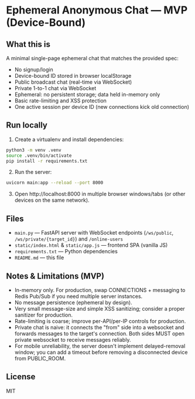 # Ephemeral Anonymous Chat — MVP (Device-Bound)

## What this is
A minimal single-page ephemeral chat that matches the provided spec:
- No signup/login
- Device-bound ID stored in browser localStorage
- Public broadcast chat (real-time via WebSocket)
- Private 1-to-1 chat via WebSocket
- Ephemeral: no persistent storage; data held in-memory only
- Basic rate-limiting and XSS protection
- One active session per device ID (new connections kick old connection)

## Run locally
1. Create a virtualenv and install dependencies:
```bash
python3 -m venv .venv
source .venv/bin/activate
pip install -r requirements.txt
```

2. Run the server:
```bash
uvicorn main:app --reload --port 8000
```

3. Open http://localhost:8000 in multiple browser windows/tabs (or other devices on the same network).

## Files
- `main.py` — FastAPI server with WebSocket endpoints (`/ws/public`, `/ws/private/{target_id}`) and `/online-users`
- `static/index.html` & `static/app.js` — frontend SPA (vanilla JS)
- `requirements.txt` — Python dependencies
- `README.md` — this file

## Notes & Limitations (MVP)
- In-memory only. For production, swap CONNECTIONS + messaging to Redis Pub/Sub if you need multiple server instances.
- No message persistence (ephemeral by design).
- Very small message-size and simple XSS sanitizing; consider a proper sanitizer for production.
- Rate-limiting is coarse; improve per-API/per-IP controls for production.
- Private chat is naive: it connects the "from" side into a websocket and forwards messages to the target's connection. Both sides MUST open private websocket to receive messages reliably.
- For mobile unreliability, the server doesn't implement delayed-removal window; you can add a timeout before removing a disconnected device from PUBLIC_ROOM.

## License
MIT
